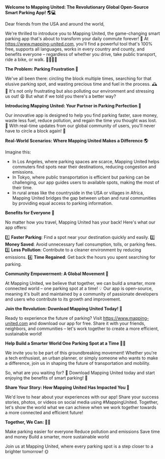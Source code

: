 **Welcome to Mapping United: The Revolutionary Global Open-Source Smart Parking App! 🌎💻**

Dear friends from the USA and around the world,

We're thrilled to introduce you to Mapping United, the game-changing smart parking app that's about to transform your daily commute forever! 💨 At https://www.mapping-united.com, you'll find a powerful tool that's 100% free, supports all languages, works in every country and county, and benefits everyone – regardless of whether you drive, take public transport, ride a bike, or walk. 🚶‍♀️🚴‍♂️

**The Problem: Parking Frustration 🤯**

We've all been there: circling the block multiple times, searching for that elusive parking spot, and wasting precious time and fuel in the process. 🕰️💨 It's not only frustrating but also polluting our environment and stressing us out! 😩 But what if we told you there's a better way?

**Introducing Mapping United: Your Partner in Parking Perfection 🤝**

Our innovative app is designed to help you find parking faster, save money, waste less fuel, reduce pollution, and regain the time you thought was lost. 🌟 With real-time updates from our global community of users, you'll never have to circle a block again! 🚫

**Real-World Scenarios: Where Mapping United Makes a Difference 🌎**

Imagine this:

* In Los Angeles, where parking spaces are scarce, Mapping United helps commuters find spots near their destinations, reducing congestion and emissions.
* In Tokyo, where public transportation is efficient but parking can be challenging, our app guides users to available spots, making the most of their time.
* In rural areas like the countryside in the USA or villages in Africa, Mapping United bridges the gap between urban and rural communities by providing equal access to parking information.

**Benefits for Everyone 🌟**

No matter how you travel, Mapping United has your back! Here's what our app offers:

1️⃣ **Faster Parking**: Find a spot near your destination quickly and easily.
2️⃣ **Money Saved**: Avoid unnecessary fuel consumption, tolls, or parking fees.
3️⃣ **Less Pollution**: Contribute to a cleaner environment by reducing emissions.
4️⃣ **Time Regained**: Get back the hours you spent searching for parking.

**Community Empowerment: A Global Movement 🌈**

At Mapping United, we believe that together, we can build a smarter, more connected world – one parking spot at a time! 💡 Our app is open-source, meaning it's built and maintained by a community of passionate developers and users who contribute to its growth and improvement.

**Join the Revolution: Download Mapping United Today! 📱**

Ready to experience the future of parking? Visit https://www.mapping-united.com and download our app for free. Share it with your friends, neighbors, and communities – let's work together to create a more efficient, sustainable world!

**Help Build a Smarter World One Parking Spot at a Time 🔧💚**

We invite you to be part of this groundbreaking movement! Whether you're a tech enthusiast, an urban planner, or simply someone who wants to make a difference, join us in shaping the future of transportation and mobility.

So, what are you waiting for? 🤔 Download Mapping United today and start enjoying the benefits of smart parking! 🚀

**Share Your Story: How Mapping United Has Impacted You 📢**

We'd love to hear about your experiences with our app! Share your success stories, photos, or videos on social media using #MappingUnited. Together, let's show the world what we can achieve when we work together towards a more connected and efficient future!

**Together, We Can: 🌈💕**

Make parking easier for everyone
Reduce pollution and emissions
Save time and money
Build a smarter, more sustainable world

Join us at Mapping United, where every parking spot is a step closer to a brighter tomorrow! 🌞